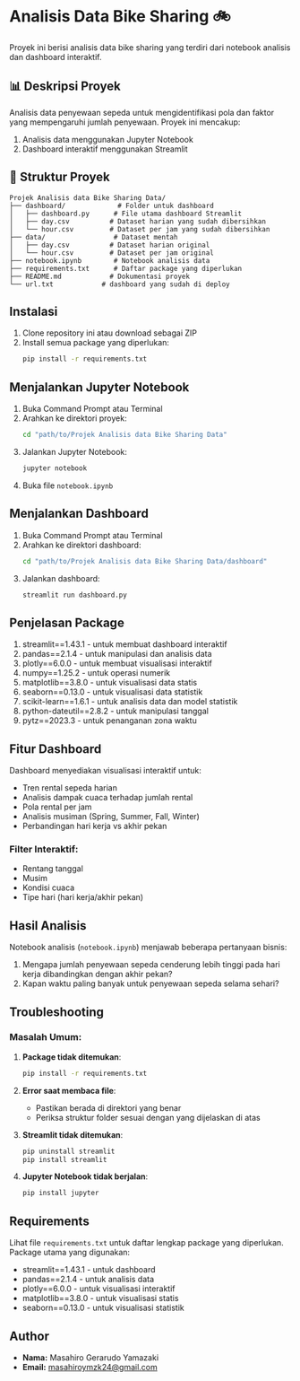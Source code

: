 # Analisis Data Bike Sharing 🚲

Proyek ini berisi analisis data bike sharing yang terdiri dari notebook analisis dan dashboard interaktif.

## 📊 Deskripsi Proyek

Analisis data penyewaan sepeda untuk mengidentifikasi pola dan faktor yang mempengaruhi jumlah penyewaan. Proyek ini mencakup:
1. Analisis data menggunakan Jupyter Notebook
2. Dashboard interaktif menggunakan Streamlit

## 📁 Struktur Proyek
```
Projek Analisis data Bike Sharing Data/
├── dashboard/             # Folder untuk dashboard
│   ├── dashboard.py      # File utama dashboard Streamlit
│   ├── day.csv          # Dataset harian yang sudah dibersihkan
│   └── hour.csv         # Dataset per jam yang sudah dibersihkan
├── data/                 # Dataset mentah
│   ├── day.csv          # Dataset harian original
│   └── hour.csv         # Dataset per jam original
├── notebook.ipynb        # Notebook analisis data
├── requirements.txt      # Daftar package yang diperlukan
├── README.md            # Dokumentasi proyek
└── url.txt            # dashboard yang sudah di deploy
```

## Instalasi

1. Clone repository ini atau download sebagai ZIP
2. Install semua package yang diperlukan:
   ```bash
   pip install -r requirements.txt
   ```

## Menjalankan Jupyter Notebook

1. Buka Command Prompt atau Terminal
2. Arahkan ke direktori proyek:
   ```bash
   cd "path/to/Projek Analisis data Bike Sharing Data"
   ```
3. Jalankan Jupyter Notebook:
   ```bash
   jupyter notebook
   ```
4. Buka file `notebook.ipynb`

## Menjalankan Dashboard

1. Buka Command Prompt atau Terminal
2. Arahkan ke direktori dashboard:
   ```bash
   cd "path/to/Projek Analisis data Bike Sharing Data/dashboard"
   ```
3. Jalankan dashboard:
   ```bash
   streamlit run dashboard.py
   ```

## Penjelasan Package

1. streamlit==1.43.1 - untuk membuat dashboard interaktif
2. pandas==2.1.4 - untuk manipulasi dan analisis data
3. plotly==6.0.0 - untuk membuat visualisasi interaktif
4. numpy==1.25.2 - untuk operasi numerik
5. matplotlib==3.8.0 - untuk visualisasi data statis
6. seaborn==0.13.0 - untuk visualisasi data statistik
7. scikit-learn==1.6.1 - untuk analisis data dan model statistik
8. python-dateutil==2.8.2 - untuk manipulasi tanggal
9. pytz==2023.3 - untuk penanganan zona waktu

## Fitur Dashboard

Dashboard menyediakan visualisasi interaktif untuk:
- Tren rental sepeda harian
- Analisis dampak cuaca terhadap jumlah rental
- Pola rental per jam
- Analisis musiman (Spring, Summer, Fall, Winter)
- Perbandingan hari kerja vs akhir pekan

### Filter Interaktif:
- Rentang tanggal
- Musim
- Kondisi cuaca
- Tipe hari (hari kerja/akhir pekan)

## Hasil Analisis

Notebook analisis (`notebook.ipynb`) menjawab beberapa pertanyaan bisnis:
1. Mengapa jumlah penyewaan sepeda cenderung lebih tinggi pada hari kerja dibandingkan dengan akhir pekan?
2. Kapan waktu paling banyak untuk penyewaan sepeda selama sehari?

## Troubleshooting

### Masalah Umum:

1. **Package tidak ditemukan**:
   ```bash
   pip install -r requirements.txt
   ```

2. **Error saat membaca file**:
   - Pastikan berada di direktori yang benar
   - Periksa struktur folder sesuai dengan yang dijelaskan di atas

3. **Streamlit tidak ditemukan**:
   ```bash
   pip uninstall streamlit
   pip install streamlit
   ```

4. **Jupyter Notebook tidak berjalan**:
   ```bash
   pip install jupyter
   ```

## Requirements

Lihat file `requirements.txt` untuk daftar lengkap package yang diperlukan. Package utama yang digunakan:
- streamlit==1.43.1 - untuk dashboard
- pandas==2.1.4 - untuk analisis data
- plotly==6.0.0 - untuk visualisasi interaktif
- matplotlib==3.8.0 - untuk visualisasi statis
- seaborn==0.13.0 - untuk visualisasi statistik

## Author

- **Nama:** Masahiro Gerarudo Yamazaki
- **Email:** masahiroymzk24@gmail.com
